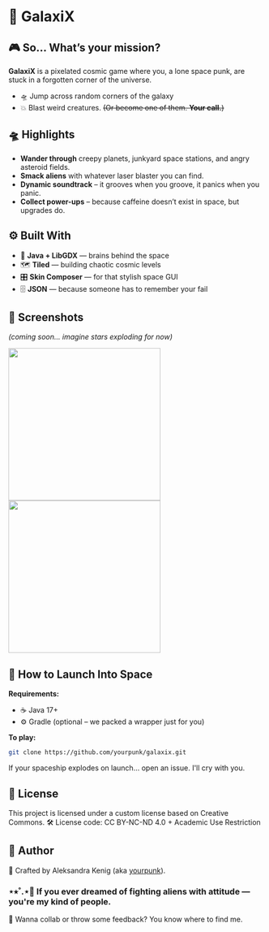 # 🚀 GalaxiX
## 🎮 So... What’s your mission?
**GalaxiX** is a pixelated cosmic game where you, a lone space punk, are stuck in a forgotten corner of the universe. 

- 🛸 Jump across random corners of the galaxy
- 💥 Blast weird creatures.
~~(Or become one of them. **Your call.**)~~

## 🛸 Highlights

- **Wander through** creepy planets, junkyard space stations, and angry asteroid fields.
- **Smack aliens** with whatever laser blaster you can find.
- **Dynamic soundtrack** – it grooves when you groove, it panics when you panic.
- **Collect power-ups** – because caffeine doesn’t exist in space, but upgrades do.
  
## ⚙️ Built With

- 🧠 **Java + LibGDX** — brains behind the space
- 🗺️ **Tiled** — building chaotic cosmic levels
- 🎛️ **Skin Composer** — for that stylish space GUI
- 🗄️ **JSON** — because someone has to remember your fail

## 🎨 Screenshots

*(coming soon... imagine stars exploding for now)*
<p align="left">
  <img src="https://github.com/user-attachments/assets/a4192af3-2eca-46cf-892e-c739d978ca3b" width="300"/>
  <img src="https://github.com/user-attachments/assets/cc2d5f8e-2156-4ff9-a02e-01ea84ac7dfc" width="300"/>
</p>

## 🚀 How to Launch Into Space

**Requirements:**
- ☕ Java 17+
- ⚙️ Gradle (optional – we packed a wrapper just for you)

**To play:**

```bash
git clone https://github.com/yourpunk/galaxix.git
```
If your spaceship explodes on launch... open an issue. I'll cry with you.

## 📜 License

This project is licensed under a custom license based on Creative Commons.
🛠️ License code: CC BY-NC-ND 4.0 + Academic Use Restriction

## 👤 Author
🚀 Crafted by Aleksandra Kenig (aka [yourpunk](https://github.com/yourpunk)).

### ⋆⭒˚.⋆🔭 If you ever dreamed of fighting aliens with attitude — you're my kind of people. 
💌 Wanna collab or throw some feedback? You know where to find me.
